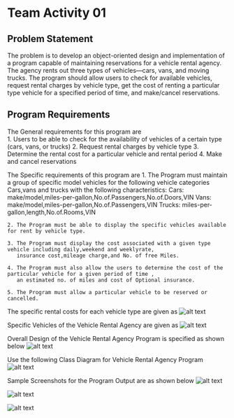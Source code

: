 # Team Activity 01

## Problem Statement 
The problem is to develop an object-oriented design and implementation of a program capable of maintaining reservations for a
vehicle rental agency. The agency rents out three types of vehicles—cars, vans, and moving trucks. 
The program should allow users to check for available vehicles, request rental charges by vehicle type, 
get the cost of renting a particular type vehicle for a specified period of time, and make/cancel reservations.

## Program Requirements

The General requirements for this program are  
	1. Users to be able to check for the availability of vehicles of a certain type (cars, vans, or trucks)
	2. Request rental charges by vehicle type
	3. Determine the rental cost for a particular vehicle and rental period
	4. Make and cancel reservations

The Specific requirements of this program are
	1. The Program must maintain a group of specific model vehicles for the following vehicle categories
	   Cars,vans and trucks with the following characteristics:
		Cars: make/model,miles-per-gallon,No.of.Passengers,No.of.Doors,VIN
		Vans: make/model,miles-per-gallon,No.of.Passengers,VIN
		Trucks: miles-per-gallon,length,No.of.Rooms,VIN

	2. The Program must be able to display the specific vehicles available for rent by vehicle type.
	
	3. The Program must display the cost associated with a given type vehicle including daily,weekend and weeklyrate,
	   insurance cost,mileage charge,and No. of free Miles.
	
	4. The Program must also allow the users to determine the cost of the particular vehicle for a given period of time ,
	   an estimated no. of miles and cost of Optional insurance.
	   
	5. The Program must allow a particular vehicle to be reserved or cancelled.
	
The specific rental costs for each vehicle type are given as 
![alt text](https://raw.githubusercontent.com/krishnakumarraghu/InductionAssignments/master/logo-code-academy.png)

Specific Vehicles of the Vehicle Rental Agency are given as
![alt text](https://raw.githubusercontent.com/krishnakumarraghu/InductionAssignments/master/logo-code-academy.png)

Overall Design of the Vehicle Rental Agency Program is specified as shown below
![alt text](https://raw.githubusercontent.com/krishnakumarraghu/New-Onboards-Training/Python/TeamActivity/images/0-Design.png)

Use the following Class Diagram for Vehicle Rental Agency Program
![alt text](https://raw.githubusercontent.com/krishnakumarraghu/InductionAssignments/master/logo-code-academy.png)

Sample Screenshots for the Program Output are as shown below
![alt text](https://raw.githubusercontent.com/krishnakumarraghu/InductionAssignments/master/logo-code-academy.png)

![alt text](https://raw.githubusercontent.com/krishnakumarraghu/InductionAssignments/master/logo-code-academy.png)

![alt text](https://raw.githubusercontent.com/krishnakumarraghu/InductionAssignments/master/logo-code-academy.png)
